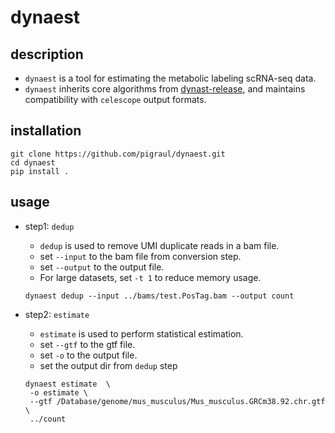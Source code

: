 # dynaest

## description

- `dynaest` is a tool for estimating the metabolic labeling scRNA-seq data.
- `dynaest` inherits core algorithms from [dynast-release](https://github.com/aristoteleo/dynast-release.git), and maintains compatibility with `celescope` output formats.


## installation

```
git clone https://github.com/pigraul/dynaest.git
cd dynaest
pip install .
```


## usage

- step1: `dedup`
  - `dedup` is used to remove UMI duplicate reads in a bam file.
  - set `--input` to the bam file from conversion step.
  - set `--output` to the output file.
  - For large datasets, set `-t 1` to reduce memory usage.

  `dynaest dedup --input ../bams/test.PosTag.bam --output count `


- step2: `estimate`
  - `estimate` is used to perform statistical estimation.
  - set `--gtf` to the gtf file. 
  - set `-o` to the output file.
  - set the output dir from `dedup` step

  ```
  dynaest estimate  \
   -o estimate \
   --gtf /Database/genome/mus_musculus/Mus_musculus.GRCm38.92.chr.gtf \
   ../count
  ```

